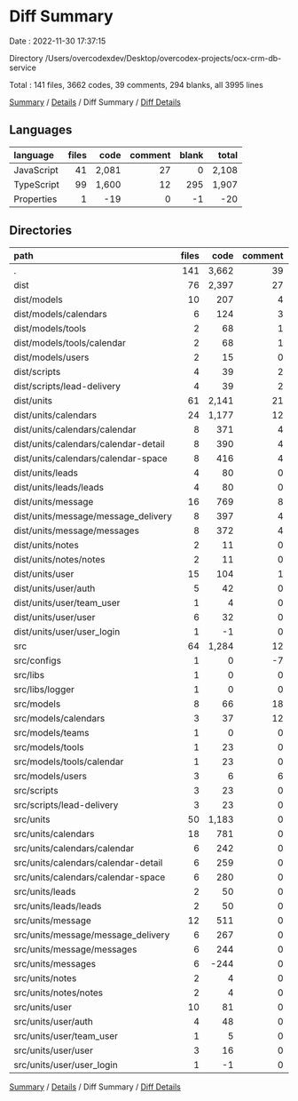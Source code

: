 # Diff Summary

Date : 2022-11-30 17:37:15

Directory /Users/overcodexdev/Desktop/overcodex-projects/ocx-crm-db-service

Total : 141 files,  3662 codes, 39 comments, 294 blanks, all 3995 lines

[Summary](results.md) / [Details](details.md) / Diff Summary / [Diff Details](diff-details.md)

## Languages
| language | files | code | comment | blank | total |
| :--- | ---: | ---: | ---: | ---: | ---: |
| JavaScript | 41 | 2,081 | 27 | 0 | 2,108 |
| TypeScript | 99 | 1,600 | 12 | 295 | 1,907 |
| Properties | 1 | -19 | 0 | -1 | -20 |

## Directories
| path | files | code | comment | blank | total |
| :--- | ---: | ---: | ---: | ---: | ---: |
| . | 141 | 3,662 | 39 | 294 | 3,995 |
| dist | 76 | 2,397 | 27 | 27 | 2,451 |
| dist/models | 10 | 207 | 4 | 4 | 215 |
| dist/models/calendars | 6 | 124 | 3 | 3 | 130 |
| dist/models/tools | 2 | 68 | 1 | 1 | 70 |
| dist/models/tools/calendar | 2 | 68 | 1 | 1 | 70 |
| dist/models/users | 2 | 15 | 0 | 0 | 15 |
| dist/scripts | 4 | 39 | 2 | 2 | 43 |
| dist/scripts/lead-delivery | 4 | 39 | 2 | 2 | 43 |
| dist/units | 61 | 2,141 | 21 | 21 | 2,183 |
| dist/units/calendars | 24 | 1,177 | 12 | 12 | 1,201 |
| dist/units/calendars/calendar | 8 | 371 | 4 | 4 | 379 |
| dist/units/calendars/calendar-detail | 8 | 390 | 4 | 4 | 398 |
| dist/units/calendars/calendar-space | 8 | 416 | 4 | 4 | 424 |
| dist/units/leads | 4 | 80 | 0 | 0 | 80 |
| dist/units/leads/leads | 4 | 80 | 0 | 0 | 80 |
| dist/units/message | 16 | 769 | 8 | 8 | 785 |
| dist/units/message/message_delivery | 8 | 397 | 4 | 4 | 405 |
| dist/units/message/messages | 8 | 372 | 4 | 4 | 380 |
| dist/units/notes | 2 | 11 | 0 | 0 | 11 |
| dist/units/notes/notes | 2 | 11 | 0 | 0 | 11 |
| dist/units/user | 15 | 104 | 1 | 1 | 106 |
| dist/units/user/auth | 5 | 42 | 0 | 0 | 42 |
| dist/units/user/team_user | 1 | 4 | 0 | 0 | 4 |
| dist/units/user/user | 6 | 32 | 0 | 0 | 32 |
| dist/units/user/user_login | 1 | -1 | 0 | 0 | -1 |
| src | 64 | 1,284 | 12 | 268 | 1,564 |
| src/configs | 1 | 0 | -7 | 2 | -5 |
| src/libs | 1 | 0 | 0 | -2 | -2 |
| src/libs/logger | 1 | 0 | 0 | -2 | -2 |
| src/models | 8 | 66 | 18 | 29 | 113 |
| src/models/calendars | 3 | 37 | 12 | 14 | 63 |
| src/models/teams | 1 | 0 | 0 | -1 | -1 |
| src/models/tools | 1 | 23 | 0 | 10 | 33 |
| src/models/tools/calendar | 1 | 23 | 0 | 10 | 33 |
| src/models/users | 3 | 6 | 6 | 6 | 18 |
| src/scripts | 3 | 23 | 0 | 9 | 32 |
| src/scripts/lead-delivery | 3 | 23 | 0 | 9 | 32 |
| src/units | 50 | 1,183 | 0 | 230 | 1,413 |
| src/units/calendars | 18 | 781 | 0 | 154 | 935 |
| src/units/calendars/calendar | 6 | 242 | 0 | 50 | 292 |
| src/units/calendars/calendar-detail | 6 | 259 | 0 | 51 | 310 |
| src/units/calendars/calendar-space | 6 | 280 | 0 | 53 | 333 |
| src/units/leads | 2 | 50 | 0 | 10 | 60 |
| src/units/leads/leads | 2 | 50 | 0 | 10 | 60 |
| src/units/message | 12 | 511 | 0 | 103 | 614 |
| src/units/message/message_delivery | 6 | 267 | 0 | 53 | 320 |
| src/units/message/messages | 6 | 244 | 0 | 50 | 294 |
| src/units/messages | 6 | -244 | 0 | -52 | -296 |
| src/units/notes | 2 | 4 | 0 | 3 | 7 |
| src/units/notes/notes | 2 | 4 | 0 | 3 | 7 |
| src/units/user | 10 | 81 | 0 | 12 | 93 |
| src/units/user/auth | 4 | 48 | 0 | 2 | 50 |
| src/units/user/team_user | 1 | 5 | 0 | 0 | 5 |
| src/units/user/user | 3 | 16 | 0 | 7 | 23 |
| src/units/user/user_login | 1 | -1 | 0 | 1 | 0 |

[Summary](results.md) / [Details](details.md) / Diff Summary / [Diff Details](diff-details.md)